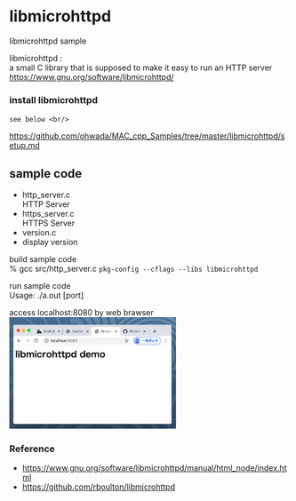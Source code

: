  libmicrohttpd
===============

libmicrohttpd sample <br/>

libmicrohttpd : <br/>
a small C library that is supposed to make it easy to run an HTTP server <br/>
https://www.gnu.org/software/libmicrohttpd/ <br/>

###  install libmicrohttpd
    see below <br/>
https://github.com/ohwada/MAC_cpp_Samples/tree/master/libmicrohttpd/setup.md <br/>

## sample code
- http_server.c <br/>
HTTP Server <br/>
- https_server.c <br/>
HTTPS Server <br/>
- version.c <br/>
- display version <br/>
 

build sample code<br/>
% gcc src/http_server.c `pkg-config --cflags --libs libmicrohttpd`  <br/>

run sample code <br/>
Usage: ./a.out [port]  <br/>

access localhost:8080 by web brawser <br/>
<img src="https://raw.githubusercontent.com/ohwada/MAC_cpp_Samples/master/libmicrohttpd/screenshot/chrome_http_server.png" width="300" /> <br/>

### Reference <br/>
- https://www.gnu.org/software/libmicrohttpd/manual/html_node/index.html
- https://github.com/rboulton/libmicrohttpd

